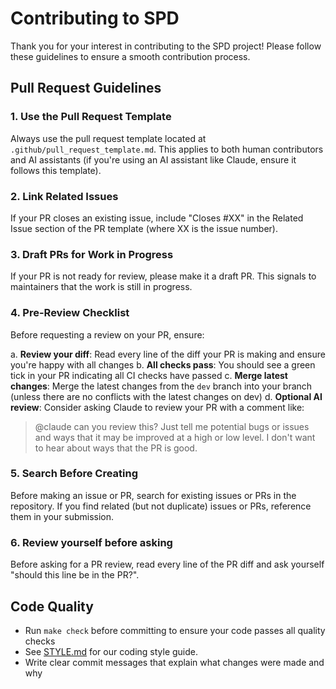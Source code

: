 # Contributing to SPD

Thank you for your interest in contributing to the SPD project! Please follow these guidelines to ensure a smooth contribution process.

## Pull Request Guidelines

### 1. Use the Pull Request Template
Always use the pull request template located at `.github/pull_request_template.md`. This applies to both human contributors and AI assistants (if you're using an AI assistant like Claude, ensure it follows this template).

### 2. Link Related Issues
If your PR closes an existing issue, include "Closes #XX" in the Related Issue section of the PR template (where XX is the issue number).

### 3. Draft PRs for Work in Progress
If your PR is not ready for review, please make it a draft PR. This signals to maintainers that the work is still in progress.

### 4. Pre-Review Checklist
Before requesting a review on your PR, ensure:

a. **Review your diff**: Read every line of the diff your PR is making and ensure you're happy with all changes
b. **All checks pass**: You should see a green tick in your PR indicating all CI checks have passed
c. **Merge latest changes**: Merge the latest changes from the `dev` branch into your branch (unless there are no conflicts with the latest changes on dev)
d. **Optional AI review**: Consider asking Claude to review your PR with a comment like:
   > @claude can you review this? Just tell me potential bugs or issues and ways that it may be improved at a high or low level. I don't want to hear about ways that the PR is good.

### 5. Search Before Creating
Before making an issue or PR, search for existing issues or PRs in the repository. If you find related (but not duplicate) issues or PRs, reference them in your submission.

### 6. Review yourself before asking
Before asking for a PR review, read every line of the PR diff and ask yourself "should this line be in the PR?".

## Code Quality
- Run `make check` before committing to ensure your code passes all quality checks
- See [STYLE.md](./STYLE.md) for our coding style guide.
- Write clear commit messages that explain what changes were made and why